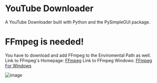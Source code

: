 # YouTube Downloader
A YouTube Downloader built with Python and the PySimpleGUI package.
# FFmpeg is needed!
You have to download and add FFmpeg to the Enviromental Path as well.
Link to FFmpeg's Homepage: [FFmpeg](https://www.ffmpeg.org/)
Link to FFmpeg Windows: [FFmpeg For Windows](https://www.gyan.dev/ffmpeg/builds/)

![image](https://github.com/zaricj/YouTubeDL/assets/93329694/8bd2aa6f-a112-4a0c-b5d8-7691d8f9024b)
